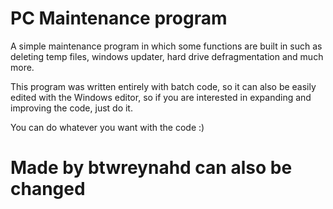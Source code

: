 # PC Maintenance program
A simple maintenance program in which some functions are built in such as deleting temp files, windows updater, hard drive defragmentation and much more.

This program was written entirely with batch code, so it can also be easily edited with the Windows editor, so if you are interested in expanding and improving the code, just do it.

You can do whatever you want with the code :)

# Made by btwreynahd can also be changed
